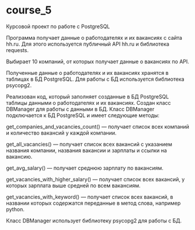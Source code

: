 # course_5

Курсовой проект по работе с PostgreSQL

Программа получает данные о работодателях и их вакансиях с сайта hh.ru. Для этого используется публичный API hh.ru и библиотека requests.

Выбирает 10 компаний, от которых получает данные о вакансиях по API.

Полученные данные о работодателях и их вакансиях хранятся в таблицах в БД PostgreSQL. Для работы с БД используется библиотека psycopg2.

Реализован код, который заполняет созданные в БД PostgreSQL таблицы данными о работодателях и их вакансиях. Создан класс DBManager для работы с данными в БД. Класс DBManager подключается к БД PostgreSQL и имеет следующие методы:

get_companies_and_vacancies_count() — получает список всех компаний и количество вакансий у каждой компании.

get_all_vacancies() — получает список всех вакансий с указанием названия компании, названия вакансии и зарплаты и ссылки на вакансию.

get_avg_salary() — получает среднюю зарплату по вакансиям.

get_vacancies_with_higher_salary() — получает список всех вакансий, у которых зарплата выше средней по всем вакансиям.

get_vacancies_with_keyword() — получает список всех вакансий, в названии которых содержатся переданные в метод слова, например python.

Класс DBManager использует библиотеку psycopg2 для работы с БД.